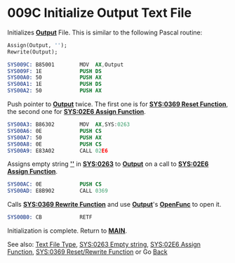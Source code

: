# 009C Initialize Output Text File

Initializes **[Output](TEXT-FILE-TYPE.md)** File. This is similar to the following Pascal routine:

```pascal
Assign(Output, '');
Rewrite(Output);
```

```nasm
SYS009C: B85001        MOV	AX,Output
SYS009F: 1E            PUSH	DS
SYS00A0: 50            PUSH	AX
SYS00A1: 1E            PUSH	DS
SYS00A2: 50            PUSH	AX
```

Push pointer to **[Output](TEXT-FILE-TYPE.md)** twice. The first one is for **[SYS:0369 Reset Function](0364-RESET-REWRITE-FUNC.md)**, the second one for **[SYS:02E6 Assign Function](02E6-ASSIGN-FUNC.md)**.

```nasm
SYS00A3: B86302        MOV	AX,SYS:0263
SYS00A6: 0E            PUSH	CS
SYS00A7: 50            PUSH	AX
SYS00A8: 0E            PUSH	CS
SYS00A9: E83A02        CALL	02E6
```

Assigns empty string **[''](0263-DATA-COPYRIGHT.md)** in **[SYS:0263](0263-DATA-COPYRIGHT.md)** to **[Output](TEXT-FILE-TYPE.md)** on a call to **[SYS:02E6 Assign Function](02E6-ASSIGN-FUNC.md)**.

```nasm
SYS00AC: 0E            PUSH	CS
SYS00AD: E8B902        CALL	0369
```

Calls **[SYS:0369 Rewrite Function](0364-RESET-REWRITE-FUNC.md)** and use **[Output](TEXT-FILE-TYPE.md)**'s **[OpenFunc](TEXT-FILE-TYPE.md)** to open it.

```nasm
SYS00B0: CB            RETF
```

Initialization is complete. Return to **[MAIN](MAIN.md)**.

See also: [Text File Type](TEXT-FILE-TYPE.md), [SYS:0263 Empty string](0263-DATA-COPYRIGHT.md), [SYS:02E6 Assign Function](02E6-ASSIGN-FUNC.md), [SYS:0369 Reset/Rewrite Function](0364-RESET-REWRITE-FUNC.md) or Go [Back](../README.md)

